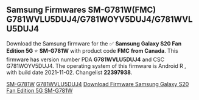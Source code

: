 <h2>Samsung Firmwares SM-G781W(FMC) G781WVLU5DUJ4/G781WOYV5DUJ4/G781WVLU5DUJ4</h2>
Download the Samsung firmware for the ✅ <strong>Samsung Galaxy S20 Fan Edition 5G </strong> ⭐ <strong>SM-G781W</strong> with product code <strong>FMC</strong> <strong> from Canada</strong>. This firmware has version number PDA <strong>G781WVLU5DUJ4</strong> and CSC G781WOYV5DUJ4. The operating system of this firmware is Android R , with build date 2021-11-02. Changelist <strong>22397938</strong>.


[SM-G781W](https://samfirm.shop/samsung/model/SM-G781W)
[G781WVLU5DUJ4](https://samfirm.shop/samsung/pda/G781WVLU5DUJ4)
[Download Firmware Samsung Galaxy S20 Fan Edition 5G SM-G781W](https://samfirm.shop/samsung/firmware/470670)
